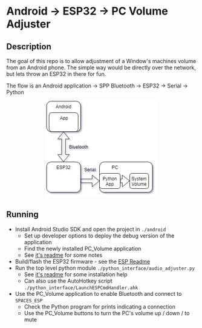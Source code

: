 # Android -> ESP32 -> PC Volume Adjuster
## Description
The goal of this repo is to allow adjustment of a Window's machines volume from
an Android phone. The simple way would be directly over the network, but lets
throw an ESP32 in there for fun.

The flow is an Android application -> SPP Bluetooth -> ESP32 -> Serial -> Python
<p align="center" width="100%">
    <img src="images/top_level.png"> 
</p>

## Running
* Install Android Studio SDK and open the project in `./android`
    * Set up developer options to deploy the debug version of the application
    * Find the newly installed PC_Volume application
    * See [it's readme](./android/README.md) for some notes
* Build/flash the ESP32 firmware - see the [ESP Readme](./esp32/README.md)
* Run the top level python module `./python_interface/audio_adjuster.py`
    * See [it's readme](./python_interface/README.md) for some installation help
    * Can also use the AutoHotkey script `./python_interface/LaunchESPCmdHandler.ahk`
* Use the PC_Volume application to enable Bluetooth and connect to `SPACES_ESP`
    * Check the Python program for prints indicating a connection
    * Use the PC_Volume buttons to turn the PC's volume up / down / to mute
